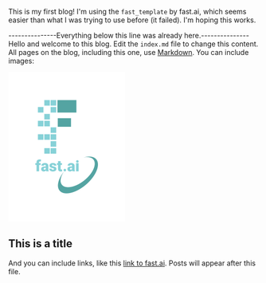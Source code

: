This is my first blog! I'm using the `fast_template` by fast.ai, which seems easier than what I was trying to use before (it failed). I'm hoping this works.

---------------Everything below this line was already here.---------------
Hello and welcome to this blog. Edit the `index.md` file to change this content. All pages on the blog, including this one, use [Markdown](https://guides.github.com/features/mastering-markdown/). You can include images:

![Image of fast.ai logo](images/logo.png)

## This is a title

And you can include links, like this [link to fast.ai](https://www.fast.ai). Posts will appear after this file. 
